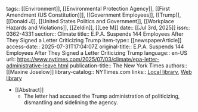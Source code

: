 tags:: [[Environment]], [[Environmental Protection Agency]], [[First Amendment (US Constitution)]], [[Government Employees]], [[Trump]], [[Donald J]], [[United States Politics and Government]], [[Workplace Hazards and Violations]], [[Zeldin]], [[Lee M]]
date:: [[Jul 3rd, 2025]]
issn:: 0362-4331
section:: Climate
title:: E.P.A. Suspends 144 Employees After They Signed a Letter Criticizing Trump
item-type:: [[newspaperArticle]]
access-date:: 2025-07-31T17:04:07Z
original-title:: E.P.A. Suspends 144 Employees After They Signed a Letter Criticizing Trump
language:: en-US
url:: https://www.nytimes.com/2025/07/03/climate/epa-letter-administrative-leave.html
publication-title:: The New York Times
authors:: [[Maxine Joselow]]
library-catalog:: NYTimes.com
links:: [Local library](zotero://select/library/items/NYB97SFG), [Web library](https://www.zotero.org/users/46463/items/NYB97SFG)

- [[Abstract]]
	- The letter had accused the Trump administration of politicizing, dismantling and sidelining the agency.